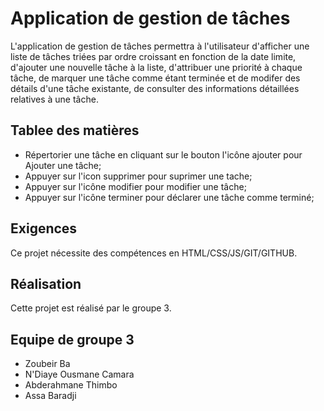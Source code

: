 # Application de gestion de tâches

L'application de gestion de tâches permettra à l'utilisateur d'afficher une liste de tâches triées par ordre croissant en fonction de la date limite, d'ajouter une nouvelle tâche à la liste, d'attribuer une priorité à chaque tâche, de marquer une tâche comme étant terminée et de modifer des détails d'une tâche existante, de consulter des informations détaillées relatives à une tâche.

## Tablee des matières

- Répertorier une tâche en cliquant sur le bouton l'icône ajouter pour Ajouter une tâche;
- Appuyer sur l'icon supprimer pour suprimer une tache;
- Appuyer sur l'icône modifier pour modifier une tâche; 
- Appuyer sur l'icône terminer pour déclarer une tâche comme terminé; 

## Exigences

Ce projet nécessite des compétences en HTML/CSS/JS/GIT/GITHUB.

## Réalisation

Cette projet est réalisé par le groupe 3.

## Equipe de groupe 3 
  - Zoubeir Ba
  - N'Diaye Ousmane Camara
  - Abderahmane Thimbo 
  - Assa Baradji